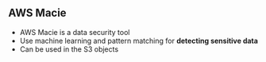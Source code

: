 ## AWS Macie

- AWS Macie is a data security tool
- Use machine learning and pattern matching for **detecting sensitive data**
- Can be used in the S3 objects
